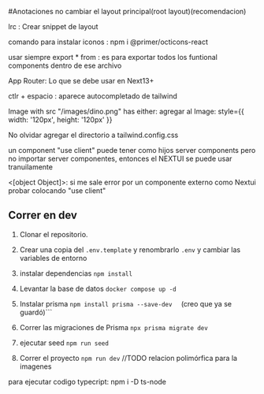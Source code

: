 #Anotaciones
no cambiar el layout principal(root layout)(recomendacion)

lrc : Crear snippet de layout

comando para instalar iconos : npm i @primer/octicons-react

usar siempre export * from : es para exportar todos los funtional components dentro de ese archivo 

App Router: Lo que se debe usar en Next13+

ctlr + espacio : aparece autocompletado de tailwind


Image with src "/images/dino.png" has either: agregar al Image: style={{ width: '120px', height: '120px' }} 

No olvidar agregar el directorio a tailwind.config.css

un component "use client" puede tener como hijos server components pero no importar server componentes, entonces el NEXTUI se puede usar tranuilamente 

 <[object Object]>: si me sale error por un componente externo como Nextui probar colocando "use client"  

## Correr en dev

1. Clonar el repositorio.
2. Crear una copia del ```.env.template``` y renombrarlo ```.env``` y cambiar las variables de entorno 
3. instalar dependencias ```npm install```
4. Levantar la base de datos ```docker compose up -d```

5. Instalar prisma ```npm install prisma --save-dev 
``` (creo que ya se guardó)```
6. Correr las migraciones de Prisma ```npx prisma migrate dev``` 
7. ejecutar seed ```npm run seed```
5. Correr el proyecto ```npm run dev```
//TODO relacion polimórfica para la imagenes


para ejecutar codigo typecript: npm i -D ts-node

